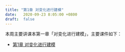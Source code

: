 ```yaml
---
title: "第1章 对变化进行建模"
date:   2020-09-23 8:05:00 +0800
draft:  false
---
```


本周主要讲课本第一章「对变化进行建模」，主要课件如下：

- [第1章 对变化进行建模](./chap01.pdf)
